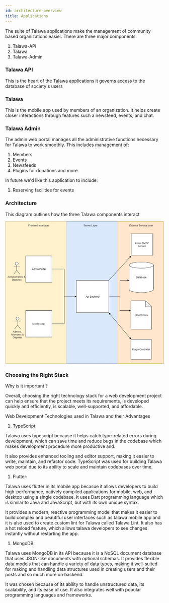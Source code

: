 ```yaml
---
id: architecture-overview
title: Applications
---
```


The suite of Talawa applications make the management of community based organizations easier. There are three major components.

1. Talawa-API
1. Talawa
1. Talawa-Admin

### Talawa API

This is the heart of the Talawa applications it governs access to the database of society's users

### Talawa

This is the mobile app used by members of an organization. It helps create closer interactions through features such a newsfeed, events, and chat.

### Talawa Admin

The admin web portal manages all the administrative functions necessary for Talawa to work smoothly. This includes management of:

1. Members
1. Events
1. Newsfeeds
1. Plugins for donations and more

In future we'd like this application to include:

1. Reserving facilities for events

### Architecture

This diagram outlines how the three Talawa components interact

![img](/img/Talawa.jpg)


### Choosing the Right Stack

Why is it important ?

Overall, choosing the right technology stack for a web development project can help ensure that the project meets its requirements, is developed quickly and efficiently, is scalable, well-supported, and affordable.

Web Development Technologies used in Talawa and their Advantages

1. TypeScript:

  Talawa uses typescript because it helps catch type-related errors during development, which can save time and reduce bugs in the codebase which makes     development procedure more productive and.
  
  It also provides enhanced tooling and editor support, making it easier to write, maintain, and refactor code. TypeScript was used for building Talawa web portal due to its ability to scale and maintain codebases over time.

1. Flutter:

  Talawa uses flutter in its mobile app becasue it allows developers to build high-performance, natively compiled applications for mobile, web, and desktop using a single codebase. It uses Dart programming language which is similar to Java and JavaScript, but with its own unique syntax.

  It provides a modern, reactive programming model that makes it easier to build complex and beautiful user interfaces such as talawa mobile app and it is also used to create custom lint for Talawa called Talawa Lint. It also has a hot reload feature, which allows talawa developers to see changes instantly without restarting the app.

1. MongoDB:

  Talawa uses MongoDB in its API because it is a NoSQL document database that uses JSON-like documents with optional schemas. It provides flexible data models that can handle a variety of data types, making it well-suited for making and handling data structures used in creating users and their posts and so much more on backend.

  It was chosen because of its ability to handle unstructured data, its scalability, and its ease of use. It also integrates well with popular programming languages and frameworks.



